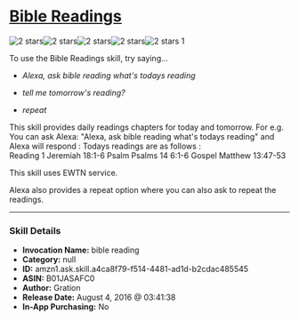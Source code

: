 # [Bible Readings](http://alexa.amazon.com/#skills/amzn1.ask.skill.a4ca8f79-f514-4481-ad1d-b2cdac485545)
![2 stars](../../images/ic_star_black_18dp_1x.png)![2 stars](../../images/ic_star_black_18dp_1x.png)![2 stars](../../images/ic_star_border_black_18dp_1x.png)![2 stars](../../images/ic_star_border_black_18dp_1x.png)![2 stars](../../images/ic_star_border_black_18dp_1x.png) 1

To use the Bible Readings skill, try saying...

* *Alexa, ask bible reading what's todays reading*

* *tell me tomorrow's reading?*

* *repeat*

This skill provides daily readings chapters for today and tomorrow. 
For e.g. You can ask Alexa: "Alexa, ask bible reading what's todays reading" and Alexa will respond : Todays readings are as follows :  
Reading 1 Jeremiah 18:1-6
Psalm Psalms 14 6:1-6
Gospel Matthew 13:47-53

This skill uses EWTN service.

Alexa also provides a repeat option where you can also ask to repeat the readings.

***

### Skill Details

* **Invocation Name:** bible reading
* **Category:** null
* **ID:** amzn1.ask.skill.a4ca8f79-f514-4481-ad1d-b2cdac485545
* **ASIN:** B01JASAFC0
* **Author:** Gration
* **Release Date:** August 4, 2016 @ 03:41:38
* **In-App Purchasing:** No
